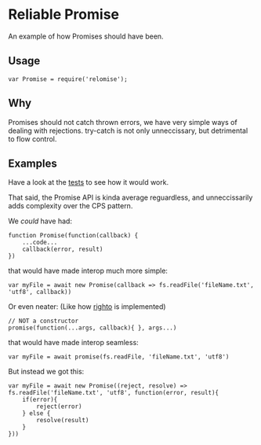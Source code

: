 # Reliable Promise

An example of how Promises should have been.

## Usage

```
var Promise = require('relomise');
```

## Why

Promises should not catch thrown errors, we have very simple ways of dealing with rejections. try-catch is not only unneccissary, but detrimental to flow control.

## Examples


Have a look at the [tests](./test/index.js) to see how it would work.




That said, the Promise API is kinda average reguardless, and unneccissarily adds complexity over the CPS pattern.

We *could* have had:

```
function Promise(function(callback) {
    ...code...
    callback(error, result)
})
```

that would have made interop much more simple:

```
var myFile = await new Promise(callback => fs.readFile('fileName.txt', 'utf8', callback))
```

Or even neater: (Like how [righto](github.com/korynunn/righto) is implemented)

```
// NOT a constructor
promise(function(...args, callback){ }, args...)
```

that would have made interop seamless:

```
var myFile = await promise(fs.readFile, 'fileName.txt', 'utf8')
```

But instead we got this:

```
var myFile = await new Promise((reject, resolve) => fs.readFile('fileName.txt', 'utf8', function(error, result){
    if(error){
        reject(error)
    } else {
        resolve(result)
    }
}))
```